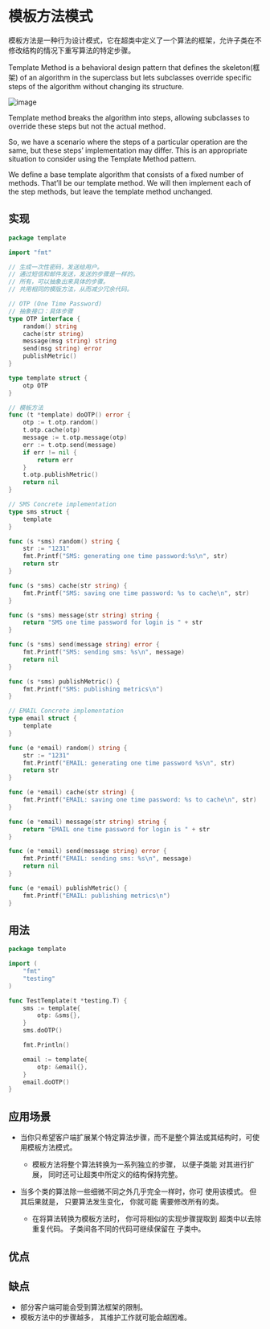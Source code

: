 # 模板方法模式

模板方法是一种行为设计模式，它在超类中定义了一个算法的框架，允许子类在不修改结构的情况下重写算法的特定步骤。

Template Method is a behavioral design pattern that defines the skeleton(框架) of an algorithm in the superclass but lets
subclasses override specific steps of the algorithm without changing its structure.

![image](https://user-images.githubusercontent.com/65383410/165442902-28625ab1-c6e0-4639-8233-b3e82288947e.png)

Template method breaks the algorithm into steps, allowing subclasses to override these steps but not the actual method.

So, we have a scenario where the steps of a particular operation are the same, but these steps’ implementation may
differ. This is an appropriate situation to consider using the Template Method pattern.

We define a base template algorithm that consists of a fixed number of methods. That’ll be our template method. We will
then implement each of the step methods, but leave the template method unchanged.

## 实现

```go
package template

import "fmt"

// 生成一次性密码，发送给用户。
// 通过短信和邮件发送，发送的步骤是一样的。
// 所有，可以抽象出来具体的步骤。
// 共用相同的模版方法，从而减少冗余代码。

// OTP (One Time Password)
// 抽象接口：具体步骤
type OTP interface {
	random() string
	cache(str string)
	message(msg string) string
	send(msg string) error
	publishMetric()
}

type template struct {
	otp OTP
}

// 模板方法
func (t *template) doOTP() error {
	otp := t.otp.random()
	t.otp.cache(otp)
	message := t.otp.message(otp)
	err := t.otp.send(message)
	if err != nil {
		return err
	}
	t.otp.publishMetric()
	return nil
}

// SMS Concrete implementation
type sms struct {
	template
}

func (s *sms) random() string {
	str := "1231"
	fmt.Printf("SMS: generating one time password:%s\n", str)
	return str
}

func (s *sms) cache(str string) {
	fmt.Printf("SMS: saving one time password: %s to cache\n", str)
}

func (s *sms) message(str string) string {
	return "SMS one time password for login is " + str
}

func (s *sms) send(message string) error {
	fmt.Printf("SMS: sending sms: %s\n", message)
	return nil
}

func (s *sms) publishMetric() {
	fmt.Printf("SMS: publishing metrics\n")
}

// EMAIL Concrete implementation
type email struct {
	template
}

func (e *email) random() string {
	str := "1231"
	fmt.Printf("EMAIL: generating one time password %s\n", str)
	return str
}

func (e *email) cache(str string) {
	fmt.Printf("EMAIL: saving one time password: %s to cache\n", str)
}

func (e *email) message(str string) string {
	return "EMAIL one time password for login is " + str
}

func (e *email) send(message string) error {
	fmt.Printf("EMAIL: sending sms: %s\n", message)
	return nil
}

func (e *email) publishMetric() {
	fmt.Printf("EMAIL: publishing metrics\n")
}

```

## 用法

```go
package template

import (
	"fmt"
	"testing"
)

func TestTemplate(t *testing.T) {
	sms := template{
		otp: &sms{},
	}
	sms.doOTP()

	fmt.Println()

	email := template{
		otp: &email{},
	}
	email.doOTP()
}

```

## 应用场景

- 当你只希望客户端扩展某个特定算法步骤，而不是整个算法或其结构时，可使用模板方法模式。
    - 模板方法将整个算法转换为一系列独立的步骤， 以便子类能 对其进行扩展， 同时还可让超类中所定义的结构保持完整。

- 当多个类的算法除一些细微不同之外几乎完全一样时，你可 使用该模式。 但其后果就是， 只要算法发生变化， 你就可能 需要修改所有的类。
    - 在将算法转换为模板方法时， 你可将相似的实现步骤提取到 超类中以去除重复代码。 子类间各不同的代码可继续保留在 子类中。

## 优点

## 缺点

- 部分客户端可能会受到算法框架的限制。
- 模板方法中的步骤越多， 其维护工作就可能会越困难。